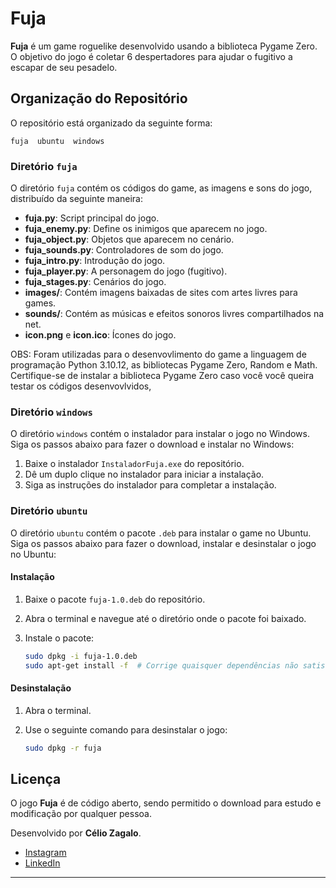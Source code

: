 # Fuja

**Fuja** é um game roguelike desenvolvido usando a biblioteca Pygame Zero. O objetivo do jogo é coletar 6 despertadores para ajudar o fugitivo a escapar de seu pesadelo.

## Organização do Repositório

O repositório está organizado da seguinte forma:

```
fuja  ubuntu  windows
```

### Diretório `fuja`

O diretório `fuja` contém os códigos do game, as imagens e sons do jogo, distribuído da seguinte maneira:

- **fuja.py**: Script principal do jogo.
- **fuja_enemy.py**: Define os inimigos que aparecem no jogo.
- **fuja_object.py**: Objetos que aparecem no cenário.
- **fuja_sounds.py**: Controladores de som do jogo.
- **fuja_intro.py**: Introdução do jogo.
- **fuja_player.py**: A personagem do jogo (fugitivo).
- **fuja_stages.py**: Cenários do jogo.
- **images/**: Contém imagens baixadas de sites com artes livres para games.
- **sounds/**: Contém as músicas e efeitos sonoros livres compartilhados na net.
- **icon.png** e **icon.ico**: Ícones do jogo.

OBS:
Foram utilizadas para o desenvovlimento do game a linguagem de programação Python 3.10.12,
as bibliotecas Pygame Zero, Random e Math. Certifique-se de instalar a biblioteca Pygame Zero
caso você você queira testar os códigos desenvovlvidos,

### Diretório `windows`

O diretório `windows` contém o instalador para instalar o jogo no Windows. Siga os passos abaixo para fazer o download e instalar no Windows:

1. Baixe o instalador `InstaladorFuja.exe` do repositório.
2. Dê um duplo clique no instalador para iniciar a instalação.
3. Siga as instruções do instalador para completar a instalação.

### Diretório `ubuntu`

O diretório `ubuntu` contém o pacote `.deb` para instalar o game no Ubuntu. Siga os passos abaixo para fazer o download, instalar e desinstalar o jogo no Ubuntu:

#### Instalação

1. Baixe o pacote `fuja-1.0.deb` do repositório.
2. Abra o terminal e navegue até o diretório onde o pacote foi baixado.
3. Instale o pacote:

   ```sh
   sudo dpkg -i fuja-1.0.deb
   sudo apt-get install -f  # Corrige quaisquer dependências não satisfeitas
   ```

#### Desinstalação

1. Abra o terminal.
2. Use o seguinte comando para desinstalar o jogo:

   ```sh
   sudo dpkg -r fuja
   ```

## Licença

O jogo **Fuja** é de código aberto, sendo permitido o download para estudo e modificação por qualquer pessoa.

Desenvolvido por **Célio Zagalo**.

- [Instagram](https://www.instagram.com/czagalo/)
- [LinkedIn](https://www.linkedin.com/in/celiozagalo/)

---
